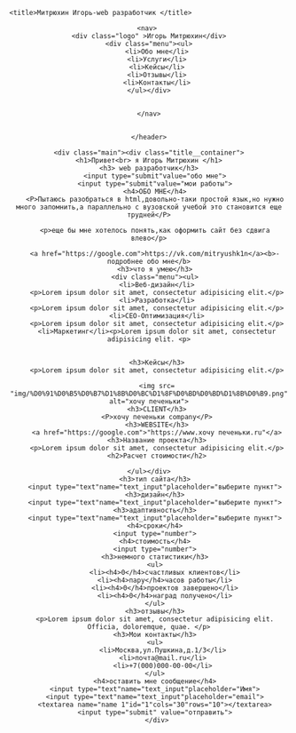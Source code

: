 
<!DOCTYPE html>
<html lang="en">
<head>
    <meta charset="UTF-8">
    <meta name="description"content="это моя первая страница">
    <meta property="og:title"content="это моя первая страница">
    
    
    
    <title>Митрюхин Игорь-web разработчик </title>
</head>
<body>
    <header> 
    
    <nav> 
    <div class="logo" >Игорь Митрюхин</div>
    <div class="menu"><ul>
        <li>Обо мне</li>
        <li>Услуги</li>
        <li>Кейсы</li>
        <li>Отзывы</li>
        <li>Контакты</li>
    </ul></div>
    
    
    </nav>
    
    
    </header>
    
    <div class="main"><div class="title__container">
    <h1>Привет<br> я Игорь Митрюхин </h1>
    <h3> web разработчик</h3>
       <input type="submit"value="обо мне">
       <input type="submit"value="мои работы">
       <h4>ОБО МНЕ</h4>
       <P>Пытаюсь разобраться в html,довольно-таки простой язык,но нужно много запомнить,а параллельно с вузовской учебой это становится еще трудней</P>
       
       <p>еще бы мне хотелось понять,как оформить сайт без сдвига влево</p>
       
       <a href="https://google.com">https://vk.com/mitryushk1n</a><b>-подробнее обо мне</b>
       <h3>что я умею</h3>
       <div class="menu"><ul>
        <li>Веб-дизайн</li>
        <p>Lorem ipsum dolor sit amet, consectetur adipisicing elit.</p>
        <li>Разработка</li>
        <p>Lorem ipsum dolor sit amet, consectetur adipisicing elit.</p>
        <li>СЕО-Оптимизация</li>
        <p>Lorem ipsum dolor sit amet, consectetur adipisicing elit.</p>
        <li>Маркетинг</li><p>Lorem ipsum dolor sit amet, consectetur adipisicing elit. <p>
        
        
        <h3>Кейсы</h3>
        <p>Lorem ipsum dolor sit amet, consectetur adipisicing elit.</p>
        
        <img src= "img/%D0%91%D0%B5%D0%B7%D1%8B%D0%BC%D1%8F%D0%BD%D0%BD%D1%8B%D0%B9.png" alt="хочу печеньки">
        <h3>CLIENT</h3>
        <P>хочу печеньки company</P>
        <h3>WEBSITE</h3>
        <a href="https://google.com">"https://www.хочу печеньки.ru"</a>
        <h3>Название проекта</h3>
        <p>Lorem ipsum dolor sit amet, consectetur adipisicing elit.</p>
        <h2>Расчет стоимости</h2>
       
    </ul></div>
       <h3>тип сайта</h3>
       <input type="text"name="text_input"placeholder="выберите пункт">
       <h3>дизайн</h3>
       <input type="text"name="text_input"placeholder="выберите пункт">
       <h3>адаптивность</h3>
       <input type="text"name="text_input"placeholder="выберите пункт">
       <h4>сроки</h4>
       <input type="number">
       <h4>стоимость</h4>
       <input type="number">
       <h3>немного статистики</h3>
       <ul>
            <li><h4>0</h4>счастливых клиентов</li>
            <li><h4>пару</h4>часов работы</li>
            <li><h4>0</h4>проектов завершено</li>
            <li><h4>0</h4>наград получено</li>
       </ul>
       <h3>отзывы</h3>
       <p>Lorem ipsum dolor sit amet, consectetur adipisicing elit. Officia, doloremque, quae. </p>
       <h3>Мои контакты</h3>
       <ul>
           <li>Москва,ул.Пушкина,д.1/3</li>
           <li>почта@mail.ru</li>
           <li>+7(000)000-00-00</li>
       </ul>
       <h4>оставить мне сообщение</h4>
       <input type="text"name="text_input"placeholder="Имя">
       <input type="text"name="text_input"placeholder="email">
       <textarea name="name 1"id="1"cols="30"rows="10"></textarea>
       <input type="submit" value="отправить">
        </div>
        
        
        
</body>
</html>
